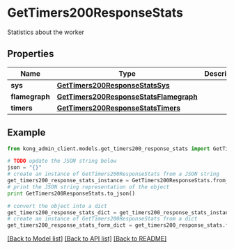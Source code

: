 # GetTimers200ResponseStats

Statistics about the worker

## Properties

Name | Type | Description | Notes
------------ | ------------- | ------------- | -------------
**sys** | [**GetTimers200ResponseStatsSys**](GetTimers200ResponseStatsSys.md) |  | [optional] 
**flamegraph** | [**GetTimers200ResponseStatsFlamegraph**](GetTimers200ResponseStatsFlamegraph.md) |  | [optional] 
**timers** | [**GetTimers200ResponseStatsTimers**](GetTimers200ResponseStatsTimers.md) |  | [optional] 

## Example

```python
from kong_admin_client.models.get_timers200_response_stats import GetTimers200ResponseStats

# TODO update the JSON string below
json = "{}"
# create an instance of GetTimers200ResponseStats from a JSON string
get_timers200_response_stats_instance = GetTimers200ResponseStats.from_json(json)
# print the JSON string representation of the object
print GetTimers200ResponseStats.to_json()

# convert the object into a dict
get_timers200_response_stats_dict = get_timers200_response_stats_instance.to_dict()
# create an instance of GetTimers200ResponseStats from a dict
get_timers200_response_stats_form_dict = get_timers200_response_stats.from_dict(get_timers200_response_stats_dict)
```
[[Back to Model list]](../README.md#documentation-for-models) [[Back to API list]](../README.md#documentation-for-api-endpoints) [[Back to README]](../README.md)


